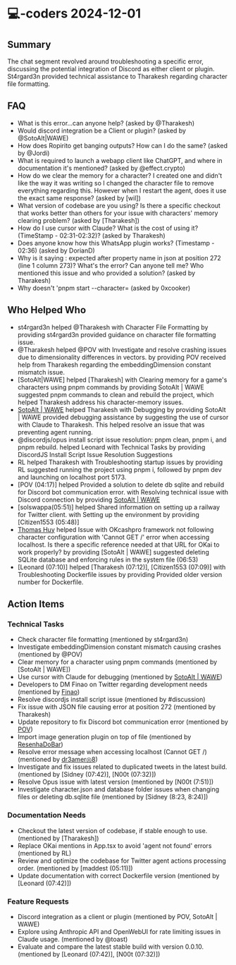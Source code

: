 # 💻-coders 2024-12-01

## Summary
The chat segment revolved around troubleshooting a specific error, discussing the potential integration of Discord as either client or plugin. St4rgard3n provided technical assistance to Tharakesh regarding character file formatting.

## FAQ
- What is this error...can anyone help? (asked by @Tharakesh)
- Would discord integration be a Client or plugin? (asked by @SotoAlt|WAWE)
- How does Ropirito get banging outputs? How can I do the same? (asked by @Jordi)
- What is required to launch a webapp client like ChatGPT, and where in documentation it's mentioned? (asked by @effect.crypto)
- How do we clear the memory for a character? I created one and didn't like the way it was writing so I changed the character file to remove everything regarding this. However when I restart the agent, does it use the exact same response? (asked by [wil])
- What version of codebase are you using? Is there a specific checkout that works better than others for your issue with characters' memory clearing problem? (asked by [Tharakesh])
- How do I use cursor with Claude? What is the cost of using it? (TimeStamp - 02:31-02:32)? (asked by Tharakesh)
- Does anyone know how this WhatsApp plugin works? (Timestamp - 02:36) (asked by DorianD)
- Why is it saying : expected after property name in json at position 272 (line 1 column 273)? What's the error? Can anyone tell me? Who mentioned this issue and who provided a solution? (asked by Tharakesh)
- Why doesn't 'pnpm start --character= (asked by 0xcooker)

## Who Helped Who
- st4rgard3n helped @Tharakesh with Character File Formatting by providing st4rgard3n provided guidance on character file formatting issue.
- @Tharakesh helped @POV with Investigate and resolve crashing issues due to dimensionality differences in vectors. by providing POV received help from Tharakesh regarding the embeddingDimension constant mismatch issue.
- [SotoAlt|WAWE] helped [Tharakesh] with Clearing memory for a game's characters using pnpm commands by providing SotoAlt | WAWE suggested pnpm commands to clean and rebuild the project, which helped Tharakesh address his character-memory issues.
- [SotoAlt | WAWE](02:29) helped Tharakesh with Debugging by providing SotoAlt | WAWE provided debugging assistance by suggesting the use of cursor with Claude to Tharakesh. This helped resolve an issue that was preventing agent running.
- @discordjs/opus install script issue resolution: pnpm clean, pnpm i, and pnpm rebuild. helped Leonard with Technical Tasks by providing DiscordJS Install Script Issue Resolution Suggestions
- RL helped Tharakesh with Troubleshooting startup issues by providing RL suggested running the project using pnpm i, followed by pnpm dev and launching on localhost port 5173.
- [POV (04:17)] helped Provided a solution to delete db sqlite and rebuild for Discord bot communication error. with Resolving technical issue with Discord connection by providing [SotoAlt | WAWE](04:41)
- [solswappa(05:51)] helped Shared information on setting up a railway for Twitter client. with Setting up the environment by providing [Citizen1553 (05:48)]
- [Thomas Huy](07:02) helped Issue with OKcashpro framework not following character configuration with 'Cannot GET /' error when accessing localhost. Is there a specific reference needed at that URL for OKai to work properly? by providing [SotoAlt | WAWE] suggested deleting SQLite database and enforcing rules in the system file (06:53)
- [Leonard (07:10)] helped [Tharakesh (07:12)], [Citizen1553 (07:09)] with Troubleshooting Dockerfile issues by providing Provided older version number for Dockerfile.

## Action Items

### Technical Tasks
- Check character file formatting (mentioned by st4rgard3n)
- Investigate embeddingDimension constant mismatch causing crashes (mentioned by @POV)
- Clear memory for a character using pnpm commands (mentioned by [SotoAlt | WAWE])
- Use cursor with Claude for debugging (mentioned by [SotoAlt | WAWE](02:29))
- Developers to DM Finao on Twitter regarding development needs (mentioned by [Finao](02:32))
- Resolve discordjs install script issue (mentioned by #discussion)
- Fix issue with JSON file causing error at position 272 (mentioned by Tharakesh)
- Update repository to fix Discord bot communication error (mentioned by [POV](04:17))
- Import image generation plugin on top of file (mentioned by [ResenhaDoBar](06:14))
- Resolve error message when accessing localhost (Cannot GET /) (mentioned by [dr3amer◎8](06:29))
- Investigate and fix issues related to duplicated tweets in the latest build. (mentioned by [Sidney (07:42)], [N00t (07:32)])
- Resolve Opus issue with latest version (mentioned by [N00t (7:51)])
- Investigate character.json and database folder issues when changing files or deleting db.sqlite file (mentioned by [Sidney (8:23, 8:24)])

### Documentation Needs
- Checkout the latest version of codebase, if stable enough to use. (mentioned by [Tharakesh])
- Replace OKai mentions in App.tsx to avoid 'agent not found' errors (mentioned by RL)
- Review and optimize the codebase for Twitter agent actions processing order. (mentioned by [maddest (05:11)])
- Update documentation with correct Dockerfile version (mentioned by [Leonard (07:42)])

### Feature Requests
- Discord integration as a client or plugin (mentioned by POV, SotoAlt | WAWE)
- Explore using Anthropic API and OpenWebUI for rate limiting issues in Claude usage. (mentioned by @toast)
- Evaluate and compare the latest stable build with version 0.0.10. (mentioned by [Leonard (07:42)], [N00t (07:32)])